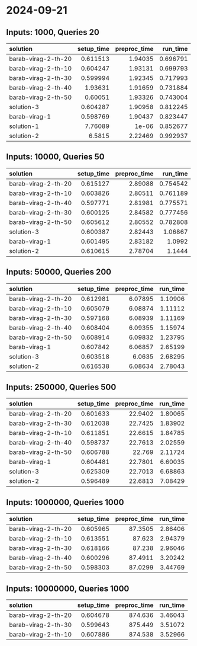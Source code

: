 # 2024-09-21

## Inputs: 1000, Queries 20

| solution            |   setup_time |   preproc_time |   run_time |
|:--------------------|-------------:|---------------:|-----------:|
| barab-virag-2-th-20 |     0.611513 |        1.94035 |   0.696791 |
| barab-virag-2-th-10 |     0.604247 |        1.93131 |   0.699793 |
| barab-virag-2-th-30 |     0.599994 |        1.92345 |   0.717993 |
| barab-virag-2-th-40 |     1.93631  |        1.91659 |   0.731884 |
| barab-virag-2-th-50 |     0.60051  |        1.93326 |   0.743004 |
| solution-3          |     0.604287 |        1.90958 |   0.812245 |
| barab-virag-1       |     0.598769 |        1.90437 |   0.823447 |
| solution-1          |     7.76089  |        1e-06   |   0.852677 |
| solution-2          |     6.5815   |        2.22469 |   0.992937 |

## Inputs: 10000, Queries 50

| solution            |   setup_time |   preproc_time |   run_time |
|:--------------------|-------------:|---------------:|-----------:|
| barab-virag-2-th-20 |     0.615127 |        2.89088 |   0.754542 |
| barab-virag-2-th-10 |     0.603826 |        2.80511 |   0.761189 |
| barab-virag-2-th-40 |     0.597771 |        2.81981 |   0.775571 |
| barab-virag-2-th-30 |     0.600125 |        2.84582 |   0.777456 |
| barab-virag-2-th-50 |     0.605612 |        2.80552 |   0.782808 |
| solution-3          |     0.600387 |        2.82443 |   1.06867  |
| barab-virag-1       |     0.601495 |        2.83182 |   1.0992   |
| solution-2          |     0.610615 |        2.78704 |   1.1444   |

## Inputs: 50000, Queries 200

| solution            |   setup_time |   preproc_time |   run_time |
|:--------------------|-------------:|---------------:|-----------:|
| barab-virag-2-th-20 |     0.612981 |        6.07895 |    1.10906 |
| barab-virag-2-th-10 |     0.605079 |        6.08874 |    1.11112 |
| barab-virag-2-th-30 |     0.597168 |        6.08939 |    1.11169 |
| barab-virag-2-th-40 |     0.608404 |        6.09355 |    1.15974 |
| barab-virag-2-th-50 |     0.608914 |        6.09832 |    1.23795 |
| barab-virag-1       |     0.607842 |        6.06857 |    2.65199 |
| solution-3          |     0.603518 |        6.0635  |    2.68295 |
| solution-2          |     0.616538 |        6.08634 |    2.78043 |

## Inputs: 250000, Queries 500

| solution            |   setup_time |   preproc_time |   run_time |
|:--------------------|-------------:|---------------:|-----------:|
| barab-virag-2-th-20 |     0.601633 |        22.9402 |    1.80065 |
| barab-virag-2-th-30 |     0.612038 |        22.7425 |    1.83902 |
| barab-virag-2-th-10 |     0.611851 |        22.6615 |    1.84785 |
| barab-virag-2-th-40 |     0.598737 |        22.7613 |    2.02559 |
| barab-virag-2-th-50 |     0.606788 |        22.769  |    2.11724 |
| barab-virag-1       |     0.604481 |        22.7801 |    6.60035 |
| solution-3          |     0.625309 |        22.7013 |    6.68863 |
| solution-2          |     0.596489 |        22.6813 |    7.08429 |

## Inputs: 1000000, Queries 1000

| solution            |   setup_time |   preproc_time |   run_time |
|:--------------------|-------------:|---------------:|-----------:|
| barab-virag-2-th-20 |     0.605965 |        87.3505 |    2.86406 |
| barab-virag-2-th-10 |     0.613551 |        87.623  |    2.94379 |
| barab-virag-2-th-30 |     0.618166 |        87.238  |    2.96046 |
| barab-virag-2-th-40 |     0.600296 |        87.4911 |    3.20242 |
| barab-virag-2-th-50 |     0.598303 |        87.0299 |    3.44769 |

## Inputs: 10000000, Queries 1000

| solution            |   setup_time |   preproc_time |   run_time |
|:--------------------|-------------:|---------------:|-----------:|
| barab-virag-2-th-20 |     0.604678 |        874.636 |    3.46043 |
| barab-virag-2-th-30 |     0.599643 |        875.449 |    3.51072 |
| barab-virag-2-th-10 |     0.607886 |        874.538 |    3.52966 |